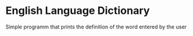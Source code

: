 # English Language Dictionary
Simple programm that prints the definition of the word entered by the user

